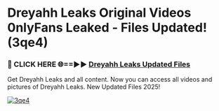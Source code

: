 # Dreyahh Leaks Original Videos 0nlyFans Leaked - Files Updated! (3qe4)

<h3>🔴 CLICK HERE 🌐==►► <a href="https://tinyurl.com/2m67pmp6" rel="nofollow">Dreyahh Leaks Updated Files</a></h3>

Get Dreyahh Leaks and all content. Now you can access all videos and pictures of Dreyahh Leaks. New Updated Files 2025!

[![3qe4](https://i.imgur.com/H4QAA4z.gif)](https://tinyurl.com/2m67pmp6)